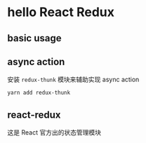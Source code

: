 # hello React Redux

## basic usage

## async action

安装 `redux-thunk` 模块来辅助实现 async action

```bash
yarn add redux-thunk
```

## react-redux

这是 React 官方出的状态管理模块
